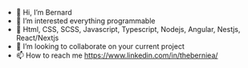 - 👋 Hi, I’m Bernard
- 👀 I’m interested everything programmable
- 🌱 Html, CSS, SCSS, Javascript, Typescript, Nodejs, Angular, Nestjs, React/Nextjs
- 💞️ I’m looking to collaborate on your current project
- 📫 How to reach me https://www.linkedin.com/in/theberniea/

<!---
TheBernieA/TheBernieA is a ✨ special ✨ repository because its `README.md` (this file) appears on your GitHub profile.
You can click the Preview link to take a look at your changes.
--->
